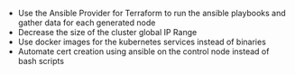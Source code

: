- Use the Ansible Provider for Terraform to run the ansible playbooks and gather data for each generated node
- Decrease the size of the cluster global IP Range
- Use docker images for the kubernetes services instead of binaries
- Automate cert creation using ansible on the control node instead of bash scripts